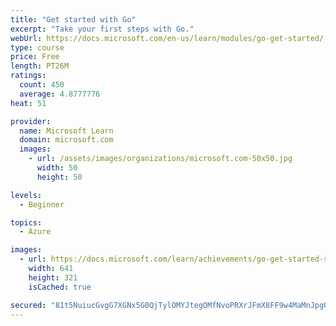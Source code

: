 ```yaml
---
title: "Get started with Go"
excerpt: "Take your first steps with Go."
webUrl: https://docs.microsoft.com/en-us/learn/modules/go-get-started/
type: course
price: Free
length: PT26M
ratings:
  count: 450
  average: 4.8777776
heat: 51

provider:
  name: Microsoft Learn
  domain: microsoft.com
  images:
    - url: /assets/images/organizations/microsoft.com-50x50.jpg
      width: 50
      height: 50

levels:
  - Beginner

topics:
  - Azure

images:
  - url: https://docs.microsoft.com/learn/achievements/go-get-started-social.png
    width: 641
    height: 321
    isCached: true

secured: "81t5NuiucGvgG7XGNx5G0QjTylOMYJtegOMfNvoPRXrJFmX8FF9w4MaMnJpgQvgv4bV8nh+RPiZRdekviFPbrFrRFjqQBgeI6wu5Lxf3pmuCr2h8XY3j2mAHzLTxxUWWKmo6IXk7lkd1fGki4pqT1G3dEcUIQ2+TeNynkTIqOr6QZEeo2YYd5Kzu14U1kcOmwwu0hO4TrdfbvlgOFWqub6nLOiVzf0abvlIB7SdItQ3vJMHlBlSpjGz3pvQgJJjUt6riLNtkfgV/UshFWNXpebzzSoMqFXwZDfMBuFdWmwXV1g+qJ4E0iwpFe9y7tBEbl40IuYYKmweEKMIk/g8UNHurTnkqGdK2i9J0jsYFgR5NB53Fm2FDgU9/DL5ouHG3HBNfbFoJVsqy/V3Zy3O1sjhpDBhUE6WHKUZNugjvCwU=;OJOzqmcsV2mjzTYGf8aGFw=="
---
```


